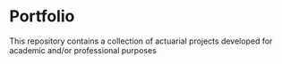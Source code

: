 # Portfolio
This repository contains a collection of actuarial projects developed for academic and/or professional purposes
